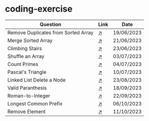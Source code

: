 # coding-exercise

| Question                            | Link                                                                                                              | Date       |
|-------------------------------------|-----------------------------------------------------------------------------------------------------------------|------------|
| Remove Duplicates from Sorted Array | [:arrow_upper_right:](https://leetcode.com/explore/interview/card/top-interview-questions-easy/92/array/727/)     | 19/06/2023 |
| Merge Sorted Array                  | [:arrow_upper_right:](https://leetcode.com/explore/interview/card/top-interview-questions-easy/96/sorting-and-searching/587/)    | 21/06/2023 |
| Climbing Stairs                     | [:arrow_upper_right:](https://leetcode.com/explore/interview/card/top-interview-questions-easy/97/dynamic-programming/569/)    | 23/06/2023 |
| Shuffle an Array                    | [:arrow_upper_right:](https://leetcode.com/explore/interview/card/top-interview-questions-easy/98/design/670/) | 03/07/2023 |
| Count Primes                        | [:arrow_upper_right:](https://leetcode.com/explore/interview/card/top-interview-questions-easy/102/math/744/) | 04/07/2023 |
| Pascal's Triangle                   | [:arrow_upper_right:](https://leetcode.com/explore/interview/card/top-interview-questions-easy/99/others/601/) | 10/07/2023 |
| Linked List Delete a Node           | [:arrow_upper_right:](https://leetcode.com/submissions/detail/1029607173/?from=explore&item_id=553) | 23/08/2023 |
| Valid Paranthesis                   | [:arrow_upper_right:](https://leetcode.com/problems/valid-parentheses/submissions/) | 18/09/2023 |
| Roman-to-Integer                    | [:arrow_upper_right:](https://leetcode.com/problems/roman-to-integer/description/) | 22/09/2023 |
| Longest Common Prefix               | [:arrow_upper_right:](https://leetcode.com/problems/longest-common-prefix/submissions/?envType=study-plan-v2&envId=top-interview-150) | 06/10/2023 |
| Remove Element                      | [:arrow_upper_right:](https://leetcode.com/problems/remove-element/submissions/?envType=study-plan-v2&envId=top-interview-150) | 11/10/2023 |